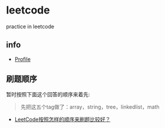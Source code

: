 # leetcode
practice in leetcode

## info

- [Profile](https://leetcode.com/poblue/)

## 刷题顺序
暂时按照下面这个回答的顺序来着先:

> 先把这五个tag做了：array，string，tree，linkedlist，math
- [LeetCode按照怎样的顺序来刷题比较好？](https://www.zhihu.com/question/36738189)